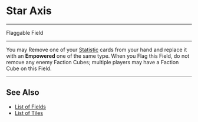 # Star Axis

___
Flaggable Field
___
You may Remove one of your [Statistic](../statistics/index.md) cards from your hand and replace it with an **Empowered** one of the same type. When you Flag this Field, do not remove any enemy Faction Cubes; multiple players may have a Faction Cube on this Field.
___


## See Also

- [List of Fields](index.md)
- [List of Tiles](../tiles/index.md)

